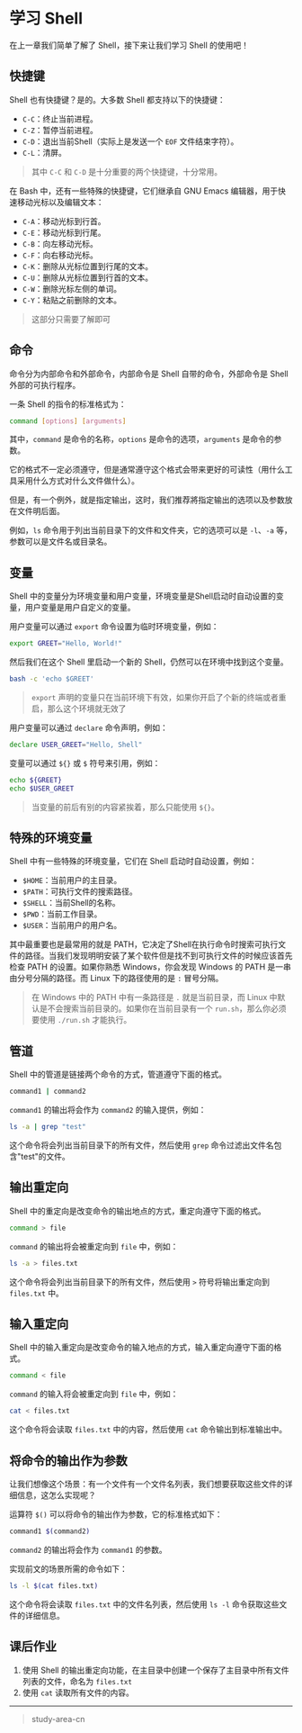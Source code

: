 # 学习 Shell

在上一章我们简单了解了 Shell，接下来让我们学习 Shell 的使用吧！

## 快捷键

Shell 也有快捷键？是的。大多数 Shell 都支持以下的快捷键：

- `C-C`：终止当前进程。
- `C-Z`：暂停当前进程。
- `C-D`：退出当前Shell（实际上是发送一个 `EOF` 文件结束字符）。
- `C-L`：清屏。

> 其中 `C-C` 和 `C-D` 是十分重要的两个快捷键，十分常用。

在 Bash 中，还有一些特殊的快捷键，它们继承自 GNU Emacs 编辑器，用于快速移动光标以及编辑文本：

- `C-A`：移动光标到行首。
- `C-E`：移动光标到行尾。
- `C-B`：向左移动光标。
- `C-F`：向右移动光标。
- `C-K`：删除从光标位置到行尾的文本。
- `C-U`：删除从光标位置到行首的文本。
- `C-W`：删除光标左侧的单词。
- `C-Y`：粘贴之前删除的文本。

> 这部分只需要了解即可

## 命令

命令分为内部命令和外部命令，内部命令是 Shell 自带的命令，外部命令是 Shell 外部的可执行程序。

一条 Shell 的指令的标准格式为：

```bash
command [options] [arguments]
```

其中，`command` 是命令的名称，`options` 是命令的选项，`arguments` 是命令的参数。

它的格式不一定必须遵守，但是通常遵守这个格式会带来更好的可读性（用什么工具采用什么方式对什么文件做什么）。

但是，有一个例外，就是指定输出，这时，我们推荐將指定输出的选项以及参数放在文件明后面。

例如，`ls` 命令用于列出当前目录下的文件和文件夹，它的选项可以是 `-l`、`-a` 等，参数可以是文件名或目录名。

## 变量

Shell 中的变量分为环境变量和用户变量，环境变量是Shell启动时自动设置的变量，用户变量是用户自定义的变量。

用户变量可以通过 `export` 命令设置为临时环境变量，例如：

```bash
export GREET="Hello, World!"
```

然后我们在这个 Shell 里启动一个新的 Shell，仍然可以在环境中找到这个变量。

```bash
bash -c 'echo $GREET'
```

> `export` 声明的变量只在当前环境下有效，如果你开启了个新的终端或者重启，那么这个环境就无效了

用户变量可以通过 `declare` 命令声明，例如：

```bash
declare USER_GREET="Hello, Shell"
```

变量可以通过 `${}` 或 `$` 符号来引用，例如：

```bash
echo ${GREET}
echo $USER_GREET
```

> 当变量的前后有别的内容紧挨着，那么只能使用 `${}`。

## 特殊的环境变量

Shell 中有一些特殊的环境变量，它们在 Shell 启动时自动设置，例如：

- `$HOME`：当前用户的主目录。
- `$PATH`：可执行文件的搜索路径。
- `$SHELL`：当前Shell的名称。
- `$PWD`：当前工作目录。
- `$USER`：当前用户的用户名。

其中最重要也是最常用的就是 PATH，它决定了Shell在执行命令时搜索可执行文件的路径。当我们发现明明安装了某个软件但是找不到可执行文件的时候应该首先检查 PATH 的设置。如果你熟悉 Windows，你会发现 Windows 的 PATH 是一串由分号分隔的路径。而 Linux 下的路径使用的是 `:` 冒号分隔。

> 在 Windows 中的 PATH 中有一条路径是 `.` 就是当前目录，而 Linux 中默认是不会搜索当前目录的。如果你在当前目录有一个 `run.sh`，那么你必须要使用 `./run.sh` 才能执行。

## 管道

Shell 中的管道是链接两个命令的方式，管道遵守下面的格式。

```bash
command1 | command2
```

`command1` 的输出将会作为 `command2` 的输入提供，例如：

```bash
ls -a | grep "test"
```

这个命令将会列出当前目录下的所有文件，然后使用 `grep` 命令过滤出文件名包含"test"的文件。

## 输出重定向

Shell 中的重定向是改变命令的输出地点的方式，重定向遵守下面的格式。

```bash
command > file
```

`command` 的输出将会被重定向到 `file` 中，例如：

```bash
ls -a > files.txt
```

这个命令将会列出当前目录下的所有文件，然后使用 `>` 符号将输出重定向到 `files.txt` 中。

## 输入重定向

Shell 中的输入重定向是改变命令的输入地点的方式，输入重定向遵守下面的格式。

```bash
command < file
```

`command` 的输入将会被重定向到 `file` 中，例如：

```bash
cat < files.txt
```

这个命令将会读取 `files.txt` 中的内容，然后使用 `cat` 命令输出到标准输出中。

## 将命令的输出作为参数

让我们想像这个场景：有一个文件有一个文件名列表，我们想要获取这些文件的详细信息，这怎么实现呢？

运算符 `$()` 可以将命令的输出作为参数，它的标准格式如下：

```bash
command1 $(command2)
```

`command2` 的输出将会作为 `command1` 的参数。

实现前文的场景所需的命令如下：

```bash
ls -l $(cat files.txt)
```

这个命令将会读取 `files.txt` 中的文件名列表，然后使用 `ls -l` 命令获取这些文件的详细信息。

## 课后作业

1. 使用 Shell 的输出重定向功能，在主目录中创建一个保存了主目录中所有文件列表的文件，命名为 `files.txt`
2. 使用 `cat` 读取所有文件的内容。

---

> study-area-cn
